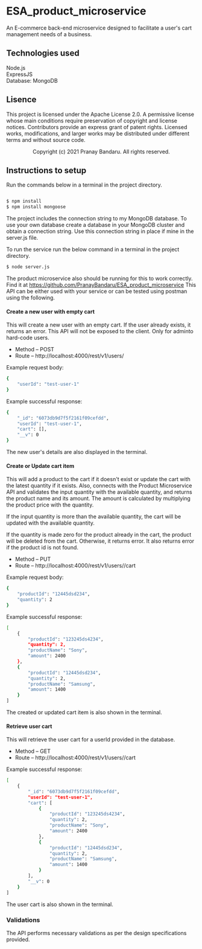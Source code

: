 # ESA_product_microservice
 An E-commerce back-end microservice designed to facilitate a user's cart management needs of a business.
 
## Technologies used
Node.js <br />
ExpressJS <br />
Database: MongoDB
 
## Lisence
 This project is licensed under the Apache License 2.0.
 A permissive license whose main conditions require preservation of copyright and license notices. Contributors provide an express grant of patent rights. Licensed works, modifications, and larger works may be distributed under different terms and without source code.
 <p align="center"> Copyright (c) 2021 Pranay Bandaru. All rights reserved.</p>

## Instructions to setup
Run the commands below in a terminal in the project directory.
```bash

$ npm install
$ npm install mongoose
```
The project includes the connection string to my MongoDB database. To use your own database create a database in your MongoDB cluster and obtain a connection string. 
Use this connection string in place if mine in the server.js file.

To run the service run the below command in a terminal in the project directory.
```bash
$ node server.js
```
The product microservice also should be running for this to work correctly. Find it at https://github.com/PranayBandaru/ESA_product_microservice
This API can be either used with your service or can be tested using postman using the following.

#### Create a new user with empty cart
This will create a new user with an empty cart. If the user already exists, it returns an error.
This API will not be exposed to the client. Only for adminto hard-code users.

- Method – POST
- Route – http://localhost:4000/rest/v1/users/

Example request body:
```bash
{
    "userId": "test-user-1"
}
```

Example successful response:
```bash
{
    "_id": "6073db9d7f5f2161f09cefdd",
    "userId": "test-user-1",
    "cart": [],
    "__v": 0
}
```
The new user's details are also displayed in the terminal.

#### Create or Update cart item
This will add a product to the cart if it doesn't exist or update the cart with the latest quantity if it exists. Also, connects with the Product Microservice API and validates the input quantity with the available quantity, and returns the product name and its amount. The amount is calculated by multiplying the product price with the quantity. 

If the input quantity is more than the available quantity, the cart will be updated with the available quantity.

If the quantity is made zero for the product already in the cart, the product will be deleted from the cart. Otherwise, it returns error. It also returns error if the product id is not found.


- Method – PUT
- Route – http://localhost:4000/rest/v1/users/<userId>/cart

Example request body:
```bash
{
    "productId": "12445dsd234",
    "quantity": 2
}
```

Example successful response:
```bash
[
    {
        "productId": "123245ds4234",
        "quantity": 2,
        "productName": "Sony",
        "amount": 2400
    },
    {
        "productId": "12445dsd234",
        "quantity": 2,
        "productName": "Samsung",
        "amount": 1400
    }
]
```
The created or updated cart item is also shown in the terminal.

#### Retrieve user cart
This will retrieve the user cart for a userId provided in the database.

- Method – GET
- Route – http://localhost:4000/rest/v1/users/<userId>/cart

Example successful response:
```bash
[
    {
        "_id": "6073db9d7f5f2161f09cefdd",
        "userId": "test-user-1",
        "cart": [
            {
                "productId": "123245ds4234",
                "quantity": 2,
                "productName": "Sony",
                "amount": 2400
            },
            {
                "productId": "12445dsd234",
                "quantity": 2,
                "productName": "Samsung",
                "amount": 1400
            }
        ],
        "__v": 0
    }
]
```
The user cart is also shown in the terminal.

### Validations
The API performs necessary validations as per the design specifications provided. 

